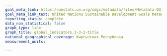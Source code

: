 ```yaml
---
goal_meta_link: https://unstats.un.org/sdgs/metadata/files/Metadata-03-03-02.pdf
goal_meta_link_text: United Nations Sustainable Development Goals Metadata (PDF 61 KB)
reporting_status: complete
data_non_statistical: false
graph_type: line
graph_title: global_indicators.3-3-2-title
national_geographical_coverage: Кыргызская Республика
measurement_units: 

---
```

